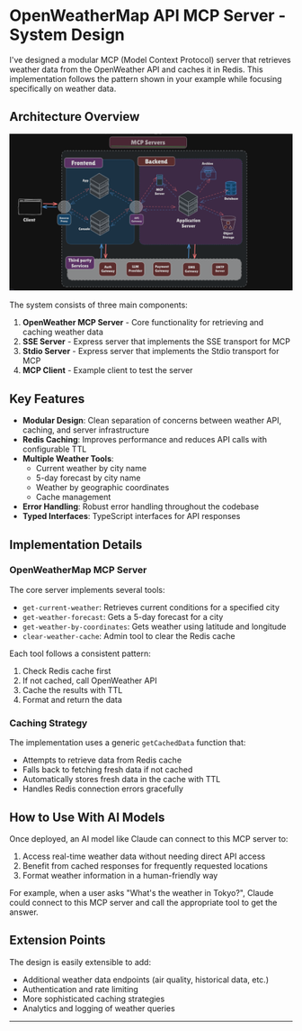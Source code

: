 # OpenWeatherMap API MCP Server - System Design

I've designed a modular MCP (Model Context Protocol) server that retrieves weather data from the OpenWeather API and caches it in Redis. This implementation follows the pattern shown in your example while focusing specifically on weather data.

## Architecture Overview

<p class="center">
    <img src="./images/MCP_SERVER_SYSTEM_DESIGN (Dark).png" />
</p>

The system consists of three main components:

1. **OpenWeather MCP Server** - Core functionality for retrieving and caching weather data
2. **SSE Server** - Express server that implements the SSE transport for MCP
3. **Stdio Server** - Express server that implements the Stdio transport for MCP
4. **MCP Client** - Example client to test the server

## Key Features

- **Modular Design**: Clean separation of concerns between weather API, caching, and server infrastructure
- **Redis Caching**: Improves performance and reduces API calls with configurable TTL
- **Multiple Weather Tools**:
  - Current weather by city name
  - 5-day forecast by city name
  - Weather by geographic coordinates
  - Cache management
- **Error Handling**: Robust error handling throughout the codebase
- **Typed Interfaces**: TypeScript interfaces for API responses

## Implementation Details

### OpenWeatherMap MCP Server

The core server implements several tools:

- `get-current-weather`: Retrieves current conditions for a specified city
- `get-weather-forecast`: Gets a 5-day forecast for a city
- `get-weather-by-coordinates`: Gets weather using latitude and longitude
- `clear-weather-cache`: Admin tool to clear the Redis cache

Each tool follows a consistent pattern:

1. Check Redis cache first
2. If not cached, call OpenWeather API
3. Cache the results with TTL
4. Format and return the data

### Caching Strategy

The implementation uses a generic `getCachedData` function that:

- Attempts to retrieve data from Redis cache
- Falls back to fetching fresh data if not cached
- Automatically stores fresh data in the cache with TTL
- Handles Redis connection errors gracefully

## How to Use With AI Models

Once deployed, an AI model like Claude can connect to this MCP server to:

1. Access real-time weather data without needing direct API access
2. Benefit from cached responses for frequently requested locations
3. Format weather information in a human-friendly way

For example, when a user asks "What's the weather in Tokyo?", Claude could connect to this MCP server and call the appropriate tool to get the answer.

## Extension Points

The design is easily extensible to add:

- Additional weather data endpoints (air quality, historical data, etc.)
- Authentication and rate limiting
- More sophisticated caching strategies
- Analytics and logging of weather queries

---
